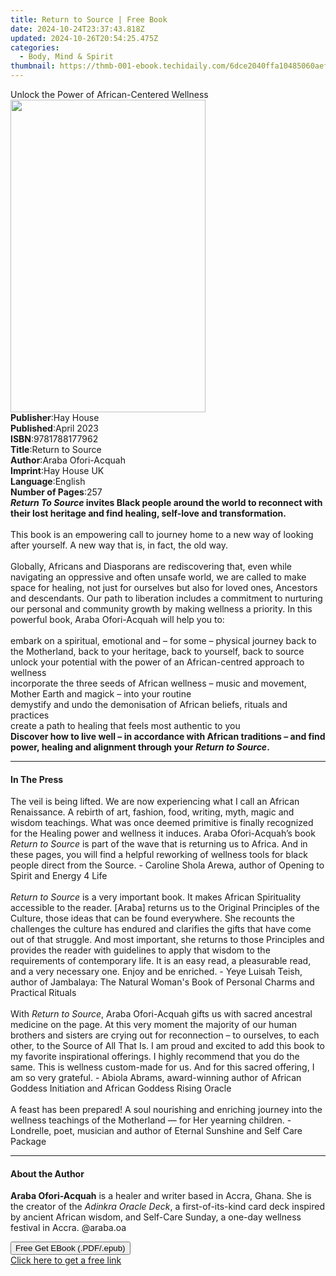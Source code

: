 ```yaml
---
title: Return to Source | Free Book
date: 2024-10-24T23:37:43.818Z
updated: 2024-10-26T20:54:25.475Z
categories:
  - Body, Mind & Spirit
thumbnail: https://thmb-001-ebook.techidaily.com/6dce2040ffa10485060aef0ef7e463ef3cf20b6f4c34f2cb43628b289637e870.jpg
---
```

<main id="book-container">
  <div class="flex flex-col">
    <div class="book-brief flex-1 py-6 px-4 sm:p-6 md:py-10 md:px-8">
      <!-- brief-->
      <div class="book-brief-main">
        Unlock the Power of African-Centered Wellness
      </div>
    </div>
    <div
      class="book-meta-info flex-1 grid gap-4 col-start-1 col-end-3 row-start-1 sm:mb-6 sm:grid-cols-4 lg:gap-6 lg:col-start-2 lg:row-end-6 lg:row-span-6 lg:mb-0"
    >
      <div
        class="book-meta-info-left place-content-center mt-4 p-4 text-sm leading-6 col-start-2 col-span-2 dark:text-slate-400"
      >
        <img
          class="w-full h-500 object-cover rounded-lg sm:h-255 sm:col-span-2 lg:col-span-full"
          src="https://img-001-ebook.techidaily.com/00920941b07c4b6e964d44a9a8837144a245d9313d6021e177e49adf9f70916d.jpg"
          alt=""
          width="312"
          height="500"
        />
      </div>
      <div
        class="book-meta-info-right mt-2 col-start-1 row-start-2 col-span-3 self-center"
      >
        <!-- meta data  -->
        <div class="flex flex-col px-4 md:px-8">
          <div class="flex-1">
            <strong>Publisher</strong>:<span class="px-2">Hay House</span>
          </div>
          <div class="flex-1">
            <strong>Published</strong>:<span class="px-2">April 2023</span>
          </div>
          <div class="flex-1">
            <strong>ISBN</strong>:<span class="px-2">9781788177962</span>
          </div>
          <div class="flex-1">
            <strong>Title</strong>:<span class="px-2">Return to Source</span>
          </div>
          <div class="flex-1">
            <strong>Author</strong>:<span class="px-2">Araba Ofori-Acquah</span>
          </div>
          <div class="flex-1">
            <strong>Imprint</strong>:<span class="px-2">Hay House UK</span>
          </div>
          <div class="flex-1">
            <strong>Language</strong>:<span class="px-2">English</span>
          </div>
          <div class="flex-1">
            <strong>Number of Pages</strong>:<span class="px-2">257</span>
          </div>
        </div>
      </div>
    </div>
    <div class="book-description flex-1 py-6 px-4 sm:p-6 md:py-10 md:px-8">
      <div class="book-description-main">
        <div accordion-content="" id="description">
          <b
            ><i>Return To Source</i> invites Black people around the world to
            reconnect with their lost heritage and find healing, self-love and
            transformation.</b
          ><br /><br />This book is an empowering call to journey home to a new
          way of looking after yourself. A new way that is, in fact, the old
          way.<br /><br />Globally, Africans and Diasporans are rediscovering
          that, even while navigating an oppressive and often unsafe world, we
          are called to make space for healing, not just for ourselves but also
          for loved ones, Ancestors and descendants. Our path to liberation
          includes a commitment to nurturing our personal and community growth
          by making wellness a priority. In this powerful book, Araba
          Ofori-Acquah will help you to:<br /><br />embark on a spiritual,
          emotional and – for some – physical journey back to the Motherland,
          back to your heritage, back to yourself, back to source <br />unlock
          your potential with the power of an African-centred approach to
          wellness <br />incorporate the three seeds of African wellness – music
          and movement, Mother Earth and magick – into your routine
          <br />demystify and undo the demonisation of African beliefs, rituals
          and practices <br />create a path to healing that feels most authentic
          to you <br /><b
            >Discover how to live well – in accordance with African traditions –
            and find power, healing and alignment through your
            <i>Return to Source</i>.</b
          >
        </div>
        <div class="accordion-fader"></div>
      </div>
    </div>
    <div class="book-excerpts flex-1 py-6 px-4 sm:p-6 md:py-10 md:px-8">
      <!-- excerpts-->
      <div class="book-excerpts-main">
        <hr />
        <h4 class="placeholder placeholder-heading">
          <span>In The Press</span>
        </h4>
        <p>
          The veil is being lifted. We are now experiencing what I call an
          African Renaissance. A rebirth of art, fashion, food, writing, myth,
          magic and wisdom teachings. What was once deemed primitive is finally
          recognized for the Healing power and wellness it induces. Araba
          Ofori-Acquah’s book <i>Return to Source</i> is part of the wave that
          is returning us to Africa. And in these pages, you will find a helpful
          reworking of wellness tools for black people direct from the Source. -
          Caroline Shola Arewa, author of Opening to Spirit and Energy 4 Life<br /><i
            ><br />Return to Source</i
          >
          is a very important book. It makes African Spirituality accessible to
          the reader. [Araba] returns us to the Original Principles of the
          Culture, those ideas that can be found everywhere. She recounts the
          challenges the culture has endured and clarifies the gifts that have
          come out of that struggle. And most important, she returns to those
          Principles and provides the reader with guidelines to apply that
          wisdom to the requirements of contemporary life. It is an easy read, a
          pleasurable read, and a very necessary one. Enjoy and be enriched. -
          Yeye Luisah Teish, author of Jambalaya: The Natural Woman's Book of
          Personal Charms and Practical Rituals<br /><br />With
          <i>Return to Source</i>, Araba Ofori-Acquah gifts us with sacred
          ancestral medicine on the page. At this very moment the majority of
          our human brothers and sisters are crying out for reconnection – to
          ourselves, to each other, to the Source of All That Is. I am proud and
          excited to add this book to my favorite inspirational offerings. I
          highly recommend that you do the same. This is wellness custom-made
          for us. And for this sacred offering, I am so very grateful. - Abiola
          Abrams, award-winning author of African Goddess Initiation and African
          Goddess Rising Oracle<br /><br />A feast has been prepared! A soul
          nourishing and enriching journey into the wellness teachings of the
          Motherland — for Her yearning children. - Londrelle, poet, musician
          and author of Eternal Sunshine and Self Care Package
        </p>
      </div>
    </div>
    <div class="book-about-author flex-1 py-6 px-4 sm:p-6 md:py-10 md:px-8">
      <!-- about author-->
      <div class="book-main-author-main">
        <hr />
        <h4 class="placeholder placeholder-heading">
          <span>About the Author</span>
        </h4>
        <p>
          <b>Araba Ofori-Acquah</b> is a healer and writer based in Accra,
          Ghana. She is the creator of the <i>Adinkra Oracle Deck</i>, a
          first-of-its-kind card deck inspired by ancient African wisdom, and
          Self-Care Sunday, a one-day wellness festival in Accra. @araba.oa
        </p>
      </div>
    </div>
    <div class="book-free-get flex-1 py-6 px-4 sm:p-6 md:py-10 md:px-8">
      <button
        id="btn-free-get"
        class="bg-blue-500 hover:bg-blue-700 text-white font-bold py-2 px-4 rounded"
      >
        Free Get EBook (.PDF/.epub)
      </button>
      <div id="countdown-display" class="px-2 text-lg mt-2"></div>
      <a
        id="free-link"
        class="hidden bg-blue-500 hover:bg-blue-700 text-white font-bold py-2 px-4 rounded"
        href="https://www.ebooks.com/en-us/book/210616342/return-to-source/araba-ofori-acquah/"
        target="_blank"
        >Click here to get a free link</a
      >
    </div>
    <script>
      let countdownTime = 0;
      let countdownInterval = null;
      document
        .getElementById('btn-free-get')
        .addEventListener('click', startCountdown);
      function startCountdown() {
        countdownTime = new Date().getTime() + 60000 * 3;
        countdownInterval = setInterval(updateCountdown, 1000);
        document.getElementById('btn-free-get').disabled = true;
        document
          .getElementById('btn-free-get')
          .classList.add('bg-gray-500', 'cursor-not-allowed');
      }
      function updateCountdown() {
        let currentTime = new Date().getTime();
        let timeLeft = countdownTime - currentTime;
        let secondsLeft = Math.floor(timeLeft / 1000);
        document.getElementById('countdown-display').innerHTML =
          `Remaining time: ${secondsLeft} seconds.`;
        if (secondsLeft <= 0) {
          clearInterval(countdownInterval);
          document.getElementById('btn-free-get').classList.add('hidden');
          document.getElementById('free-link').classList.remove('hidden');
          document.getElementById('countdown-display').innerHTML = '';
        }
      }
    </script>
  </div>
</main>

<ins class="adsbygoogle"
      style="display:block"
      data-ad-client="ca-pub-7571918770474297"
      data-ad-slot="8358498916"
      data-ad-format="auto"
      data-full-width-responsive="true"></ins>
    